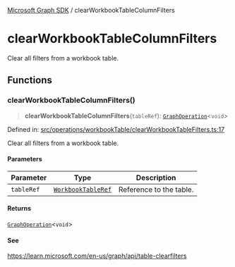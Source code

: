 [Microsoft Graph SDK](README.md) / clearWorkbookTableColumnFilters

# clearWorkbookTableColumnFilters

Clear all filters from a workbook table.

## Functions

### clearWorkbookTableColumnFilters()

> **clearWorkbookTableColumnFilters**(`tableRef`): [`GraphOperation`](GraphOperation.md#graphoperation)\<`void`\>

Defined in: [src/operations/workbookTable/clearWorkbookTableFilters.ts:17](https://github.com/Future-Secure-AI/microsoft-graph/blob/main/src/operations/workbookTable/clearWorkbookTableFilters.ts#L17)

Clear all filters from a workbook table.

#### Parameters

| Parameter | Type | Description |
| ------ | ------ | ------ |
| `tableRef` | [`WorkbookTableRef`](WorkbookTable-1.md#workbooktableref) | Reference to the table. |

#### Returns

[`GraphOperation`](GraphOperation.md#graphoperation)\<`void`\>

#### See

https://learn.microsoft.com/en-us/graph/api/table-clearfilters

